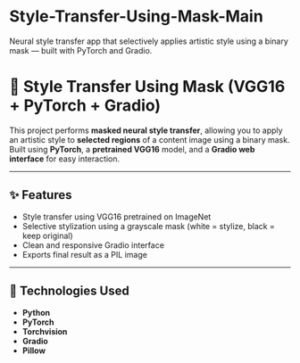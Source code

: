 # Style-Transfer-Using-Mask-Main
Neural style transfer app that selectively applies artistic style using a binary mask — built with PyTorch and Gradio.

# 🎨 Style Transfer Using Mask (VGG16 + PyTorch + Gradio)

This project performs **masked neural style transfer**, allowing you to apply an artistic style to **selected regions** of a content image using a binary mask. Built using **PyTorch**, a **pretrained VGG16** model, and a **Gradio web interface** for easy interaction.

---

## ✨ Features

- Style transfer using VGG16 pretrained on ImageNet
- Selective stylization using a grayscale mask (white = stylize, black = keep original)
- Clean and responsive Gradio interface
- Exports final result as a PIL image

---

## 🧰 Technologies Used

- **Python**
- **PyTorch**
- **Torchvision**
- **Gradio**
- **Pillow**


